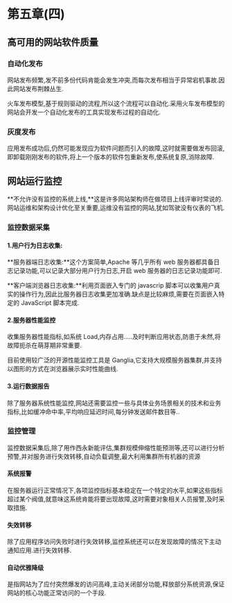 # 第五章(四)

## 高可用的网站软件质量

### 自动化发布

网站发布频繁,发不前多份代码肯能会发生冲突,而每次发布相当于异常宕机事故.因此网站发布荆棘丛生.

火车发布模型,基于规则驱动的流程,所以这个流程可以自动化.采用火车发布模型的网站会开发一个自动化发布的工具实现发布过程的自动化.

### 灰度发布

应用发布成功后,仍然可能发现应为软件问题而引入的故障,这时就需要做发布回滚,即卸载刚刚发布的软件,将上一个版本的软件包重新发布,使系统复原,消除故障.

## 网站运行监控

**不允许没有监控的系统上线,**这是许多网站架构师在做项目上线评审时常说的.网站运维和架构设计优化至关重要,运维没有监控的网站,犹如驾驶没有仪表的飞机.

### 监控数据采集

#### **1.用户行为日志收集**:

**服务器端日志收集:**这个方案简单,Apache 等几乎所有 web 服务器都具备日志记录功能,可以记录大部分用户行为日志,开启 web 服务器的日志记录功能即可.

**客户端浏览器日志收集:**利用页面嵌入专门的 javascrip 脚本可以收集用户真实的操作行为,因此比服务器日志收集更加准确.缺点是比较麻烦,需要在页面嵌入特定的 JavaScript 脚本完成.

#### 2.服务器性能监控

收集服务器性能指标,如系统 Load,内存占用.....及时判断应用状态,防患于未然,将故障扼杀在萌芽期非常重要.

目前使用较广泛的开源性能监控工具是 Ganglia,它支持大规模服务器集群,并支持以图形的方式在浏览器展示实时性能曲线.

#### 3.运行数据报告

除了服务器系统性能监控,网站还需要监控一些与具体业务场景相关的技术和业务指标,比如缓冲命中率,平均响应延迟时间,每分钟发送邮件数目等..

### 监控管理

监控数据采集后,除了用作西永新能评估,集群规模伸缩性能预测等,还可以进行分析预警,并对服务进行失效转移,自动负载调整,最大利用集群所有机器的资源

#### 系统报警

在服务器运行正常情况下,各项监控指标基本稳定在一个特定的水平,如果这些指标超过某个阀值,就意味这系统肯能将要出现故障,这时需要对象相关人员报警,及时采取措施.

#### 失效转移

除了应用程序访问失败时进行失效转移,监控系统还可以在发现故障的情况下主动通知应用.进行失效转移.

#### 自动优雅降级

是指网站为了应付突然爆发的访问高峰,主动关闭部分功能,释放部分系统资源,保证网站的核心功能正常访问的一个手段.
